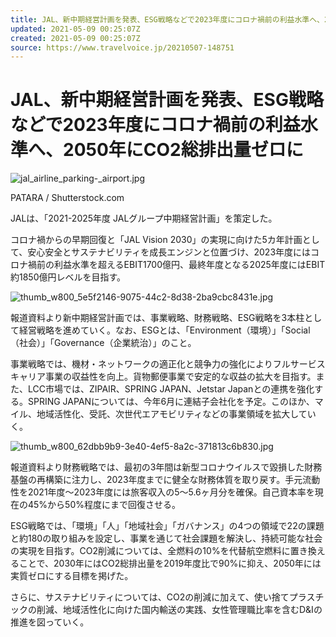 ```yaml
---
title: JAL、新中期経営計画を発表、ESG戦略などで2023年度にコロナ禍前の利益水準へ、2050年にCO2総排出量ゼロに | トラベルボイス（観光産業ニュース）
updated: 2021-05-09 00:25:07Z
created: 2021-05-09 00:25:07Z
source: https://www.travelvoice.jp/20210507-148751
---
```


# JAL、新中期経営計画を発表、ESG戦略などで2023年度にコロナ禍前の利益水準へ、2050年にCO2総排出量ゼロに

![jal_airline_parking-_airport.jpg](../_resources/jal_airline_parking-_airport.jpg)

PATARA / Shutterstock.com

JALは、「2021-2025年度 JALグループ中期経営計画」を策定した。

コロナ禍からの早期回復と「JAL Vision 2030」の実現に向けた5カ年計画として、安心安全とサステナビリティを成長エンジンと位置づけ、2023年度にはコロナ禍前の利益水準を超えるEBIT1700億円、最終年度となる2025年度にはEBIT約1850億円レベルを目指す。

![thumb_w800_5e5f2146-9075-44c2-8d38-2ba9cbc8431e.jpg](../_resources/thumb_w800_5e5f2146-9075-44c2-8d38-2ba9cbc8431e.jpg)

報道資料より新中期経営計画では、事業戦略、財務戦略、ESG戦略を3本柱として経営戦略を進めていく。なお、ESGとは、「Environment（環境）」「Social（社会）」「Governance（企業統治）」のこと。

事業戦略では、機材・ネットワークの適正化と競争力の強化によりフルサービスキャリア事業の収益性を向上。貨物郵便事業で安定的な収益の拡大を目指す。また、LCC市場では、ZIPAIR、SPRING JAPAN、Jetstar Japanとの連携を強化する。SPRING JAPANについては、今年6月に連結子会社化を予定。このほか、マイル、地域活性化、受託、次世代エアモビリティなどの事業領域を拡大していく。

![thumb_w800_62dbb9b9-3e40-4ef5-8a2c-371813c6b830.jpg](../_resources/thumb_w800_62dbb9b9-3e40-4ef5-8a2c-371813c6b830.jpg)

報道資料より財務戦略では、最初の3年間は新型コロナウイルスで毀損した財務基盤の再構築に注力し、2023年度までに健全な財務体質を取り戻す。手元流動性を2021年度～2023年度には旅客収入の5～5.6ヶ月分を確保。自己資本率を現在の45%から50%程度にまで回復させる。

ESG戦略では、「環境」「人」「地域社会」「ガバナンス」の4つの領域で22の課題と約180の取り組みを設定し、事業を通じて社会課題を解決し、持続可能な社会の実現を目指す。CO2削減については、全燃料の10%を代替航空燃料に置き換えることで、2030年にはCO2総排出量を2019年度比で90%に抑え、2050年には実質ゼロにする目標を掲げた。

さらに、サステナビリティについては、CO2の削減に加えて、使い捨てプラスチックの削減、地域活性化に向けた国内輸送の実践、女性管理職比率を含むD&Iの推進を図っていく。